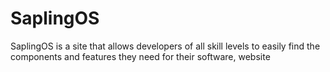# SaplingOS
SaplingOS is a site that allows developers of all skill levels to easily find the components and features they need for their software, website

